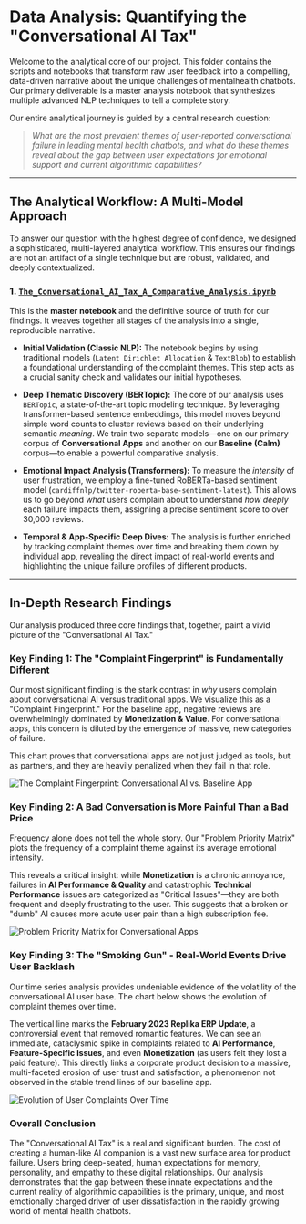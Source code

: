 # Data Analysis: Quantifying the "Conversational AI Tax"

Welcome to the analytical core of our project. This folder contains the scripts
and notebooks that transform raw user feedback into a compelling, data-driven
narrative about the unique challenges of mentalhealth chatbots. Our primary
deliverable is a master analysis notebook that synthesizes multiple advanced
NLP techniques to tell a complete story.

Our entire analytical journey is guided by a central research question:

> *What are the most prevalent themes of user-reported conversational failure in
leading mental health chatbots, and what do these themes reveal about the gap between
user expectations for emotional support and current algorithmic capabilities?*

---

## The Analytical Workflow: A Multi-Model Approach

To answer our question with the highest degree of confidence, we designed a
sophisticated, multi-layered analytical workflow. This ensures our findings
are not an artifact of a single technique but are robust, validated, and deeply contextualized.

### 1. [`The_Conversational_AI_Tax_A_Comparative_Analysis.ipynb`](https://www.kaggle.com/code/sadamhali/the-conversational-ai-tax-a-comparative-analysis)

This is the **master notebook** and the definitive source of truth for our findings.
 It weaves together all stages of the analysis into a single, reproducible narrative.

* **Initial Validation (Classic NLP):** The notebook begins by using traditional
models (`Latent Dirichlet Allocation` & `TextBlob`) to establish a foundational
understanding of the complaint themes. This step acts as a crucial sanity check
and validates our initial hypotheses.

* **Deep Thematic Discovery (BERTopic):** The core of our analysis uses `BERTopic`,
a state-of-the-art topic modeling technique. By leveraging transformer-based sentence
embeddings, this model moves beyond simple word counts to cluster reviews based
on their underlying semantic *meaning*. We train two separate models—one on our
primary corpus of **Conversational Apps** and another on our **Baseline (Calm)**
corpus—to enable a powerful comparative analysis.

* **Emotional Impact Analysis (Transformers):** To measure the *intensity* of user
frustration, we employ a fine-tuned RoBERTa-based sentiment model
(`cardiffnlp/twitter-roberta-base-sentiment-latest`). This allows us to go beyond
*what* users complain about to understand *how deeply* each failure impacts them,
assigning a precise sentiment score to over 30,000 reviews.

* **Temporal & App-Specific Deep Dives:** The analysis is further enriched by
tracking complaint themes over time and breaking them down by individual app,
revealing the direct impact of real-world events and highlighting the unique
failure profiles of different products.

---

## In-Depth Research Findings

Our analysis produced three core findings that, together, paint a vivid picture
of the "Conversational AI Tax."

### Key Finding 1: The "Complaint Fingerprint" is Fundamentally Different

Our most significant finding is the stark contrast in *why* users complain about
conversational AI versus traditional apps. We visualize this as a "Complaint Fingerprint."
For the baseline app, negative reviews are overwhelmingly dominated by
**Monetization & Value**.
For conversational apps, this concern is diluted by the emergence of massive,
new categories of failure.

This chart proves that conversational apps are not just judged as tools, but as
partners, and they are heavily penalized when they fail in that role.

![The Complaint Fingerprint: Conversational AI vs. Baseline App](<img width="1671" height="522" alt="image" src="https://github.com/user-attachments/assets/84e106a0-1dc7-4589-a828-63aa5dc8c8ae" />
)

### Key Finding 2: A Bad Conversation is More Painful Than a Bad Price

Frequency alone does not tell the whole story. Our "Problem Priority Matrix" plots
the frequency of a complaint theme against its average emotional intensity.

This reveals a critical insight: while **Monetization** is a chronic annoyance,
failures in **AI Performance & Quality** and catastrophic **Technical Performance**
issues are categorized as "Critical Issues"—they are both frequent and deeply
frustrating to the user. This suggests that a broken or "dumb" AI causes more
acute user pain than a high subscription fee.

![Problem Priority Matrix for Conversational Apps](<img width="1919" height="680" alt="image" src="https://github.com/user-attachments/assets/455a5cc7-8fd6-4fec-ab26-6e862832ba8a" />
)

### Key Finding 3: The "Smoking Gun" - Real-World Events Drive User Backlash

Our time series analysis provides undeniable evidence of the volatility of the
conversational AI user base. The chart below shows the evolution of complaint
themes over time.

The vertical line marks the **February 2023 Replika ERP Update**, a controversial
event that removed romantic features. We can see an immediate, cataclysmic spike
in complaints related to **AI Performance**, **Feature-Specific Issues**, and even
**Monetization** (as users felt they lost a paid feature). This directly links a
corporate product decision to a massive, multi-faceted erosion of user trust and
satisfaction, a phenomenon not observed in the stable trend lines of our baseline
app.

![Evolution of User Complaints Over Time](<img width="1671" height="519" alt="image" src="https://github.com/user-attachments/assets/a8c4ee00-82a5-4f03-b523-0ed0807f348c" />
)

### Overall Conclusion

The "Conversational AI Tax" is a real and significant burden. The cost of creating
a human-like AI companion is a vast new surface area for product failure. Users
bring deep-seated, human expectations for memory, personality, and empathy to these
digital relationships. Our analysis demonstrates that the gap between these innate
expectations and the current reality of algorithmic capabilities is the primary,
unique, and most emotionally charged driver of user dissatisfaction in the rapidly
growing world of mental health chatbots.
